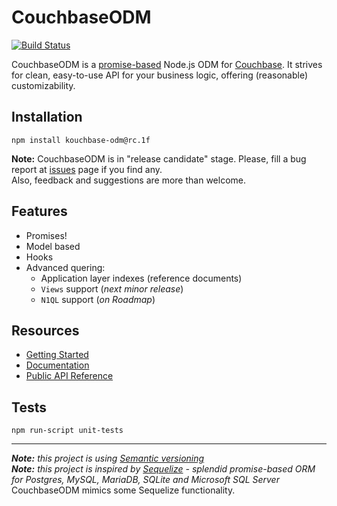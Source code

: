 # CouchbaseODM

[![Build Status](https://travis-ci.org/fogine/couchbase-odm.svg?branch=master)](https://travis-ci.org/fogine/couchbase-odm)  

CouchbaseODM is a [promise-based](http://bluebirdjs.com/docs/getting-started.html) Node.js ODM for [Couchbase](http://www.couchbase.com/nosql-databases/couchbase-server). It strives for clean, easy-to-use API for your business logic, offering (reasonable) customizability.


Installation
-------------------
`npm install kouchbase-odm@rc.1f`

**Note:** CouchbaseODM is in "release candidate" stage. Please, fill a bug report at [issues](https://github.com/fogine/couchbase-odm/issues) page if you find any.  
Also, feedback and suggestions are more than welcome.

Features
-------------------
* Promises!
* Model based
* Hooks
* Advanced quering:
    * Application layer indexes (reference documents)
    * `Views` support (*next minor release*)
    * `N1QL` support (*on Roadmap*)

Resources
-------------------
* [Getting Started](http://fogine.github.io/couchbase-odm/tutorial-1.gettingStarted.html)
* [Documentation](http://fogine.github.io/couchbase-odm/tutorial-1.gettingStarted.html)
* [Public API Reference](http://fogine.github.io/couchbase-odm/CouchbaseODM.html)

Tests
-------------------

`npm run-script unit-tests`

-------------------------------------------

_**Note:** this project is using [Semantic versioning](http://semver.org/)_    
_**Note:** this project is inspired by [Sequelize](https://github.com/sequelize/sequelize) - splendid promise-based ORM for Postgres, MySQL, MariaDB, SQLite and Microsoft SQL Server_  
CouchbaseODM mimics some Sequelize functionality.
